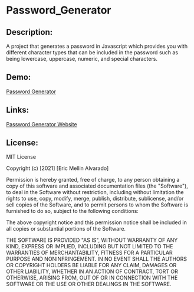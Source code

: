 # Password_Generator
## Description:
A project that generates a password in Javascript which provides you with different character types that can be included in the password such as being lowercase, uppercase, numeric, and special characters.
## Demo:
[Password Generator]("Assets/Password-Generator.gif")
## Links:
[Password Generator Website](https://vsanomons1.github.io/Password_Generator/)
## License:
MIT License

Copyright (c) [2021] [Eric Mellin Alvarado]

Permission is hereby granted, free of charge, to any person obtaining a copy
of this software and associated documentation files (the "Software"), to deal
in the Software without restriction, including without limitation the rights
to use, copy, modify, merge, publish, distribute, sublicense, and/or sell
copies of the Software, and to permit persons to whom the Software is
furnished to do so, subject to the following conditions:

The above copyright notice and this permission notice shall be included in all
copies or substantial portions of the Software.

THE SOFTWARE IS PROVIDED "AS IS", WITHOUT WARRANTY OF ANY KIND, EXPRESS OR
IMPLIED, INCLUDING BUT NOT LIMITED TO THE WARRANTIES OF MERCHANTABILITY,
FITNESS FOR A PARTICULAR PURPOSE AND NONINFRINGEMENT. IN NO EVENT SHALL THE
AUTHORS OR COPYRIGHT HOLDERS BE LIABLE FOR ANY CLAIM, DAMAGES OR OTHER
LIABILITY, WHETHER IN AN ACTION OF CONTRACT, TORT OR OTHERWISE, ARISING FROM,
OUT OF OR IN CONNECTION WITH THE SOFTWARE OR THE USE OR OTHER DEALINGS IN THE
SOFTWARE.
